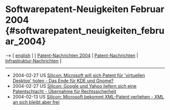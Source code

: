 # Softwarepatent-Neuigkeiten Februar 2004 {#softwarepatent_neuigkeiten_februar_2004}

\--\> \[ [ english](Swpatcnino0402En "wikilink") \] \[ [
Patent-Nachrichten 2004](Swpatcnino04De "wikilink") \| [
Patent-Nachrichten](SwpatcninoDe "wikilink") \| [
Infrastruktur-Nachrichten](FfiinewsDe "wikilink") \]

------------------------------------------------------------------------

-   2004-02-27 US [Silicon: Microsoft will sich Patent für \'virtuellen
    Desktop\' holen - Das Ende für KDE und
    Gnome?](http://www01.silicon.de/cpo/news-storenet/detail.php?nr=13401&kategorie=news-storenet "wikilink")
-   2004-02-27 US [Silicon: Google und Yahoo liefern sich eine
    Patentschlacht - Übernahme für
    Rechtssicherheit](http://www.silicon.de/cpo/news-b2b/detail.php?nr=13384&kategorie=news-b2b "wikilink")
-   2004-02-13 US [Silicon: Microsoft bekommt XML-Patent verliehen - XML
    an sich bleibt aber
    frei](http://www.silicon.de/cpo/news-busisoft/detail.php?nr=13168&kategorie=news-busisoft "wikilink")
